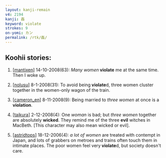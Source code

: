 ```yaml
---
layout: kanji-remain
v4: 2194
kanji: 姦
keyword: violate
strokes: 9
on-yomi: カン
permalink: /rtk/姦/
---
```


## Koohii stories: 

1) [<a href="http://kanji.koohii.com/profile/mantixen">mantixen</a>] 14-10-2008(63): <em>Many women</em><strong> violate</strong> me at the same time. Then I woke up.

2) [<a href="http://kanji.koohii.com/profile/nolusu">nolusu</a>] 8-1-2008(31): To avoid being<strong> violate</strong>d, three women cluster together in the women-only wagon of the train.

3) [<a href="http://kanji.koohii.com/profile/cameron_en">cameron_en</a>] 8-11-2008(9): Being married to <em>three women</em> at once is a <strong>violation</strong>.

4) [<a href="http://kanji.koohii.com/profile/taikura">taikura</a>] 2-12-2008(4): One <em>woman</em> is bad; but <em>three women</em> together are absolutely <strong>wicked</strong>. They remind me of the three <strong>evil</strong> witches in MacBeth. [This character may also mean wicked or evil].

5) [<a href="http://kanji.koohii.com/profile/astridtops">astridtops</a>] 18-12-2006(4): <em>a lot of women</em> are treated with contempt in Japan, and lots of grabbers on metroes and trains often touch them in intimate places. The poor women feel very<strong> violate</strong>d, but society doesn&#039;t care.

